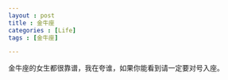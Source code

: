 ```yaml
---
layout : post
title : 金牛座
categories : [Life]
tags : [金牛座]

---
```

金牛座的女生都很靠谱，我在夸谁，如果你能看到请一定要对号入座。